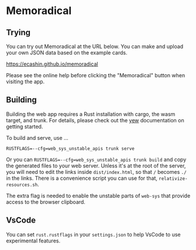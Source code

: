 # Memoradical

## Trying

You can try out Memoradical at the URL below.
You can make and upload your own JSON data based on the example cards.

https://ecashin.github.io/memoradical

Please see the online help
before clicking the "Memoradical" button
when visiting the app.

## Building

Building the web app requires a Rust installation
with cargo, the wasm target, and trunk.
For details, please check out the [yew](https://yew.rs) documentation
on getting started.

To build and serve, use ...

    RUSTFLAGS=--cfg=web_sys_unstable_apis trunk serve

Or you can `RUSTFLAGS=--cfg=web_sys_unstable_apis trunk build`
and copy the generated files to your web server.
Unless it's at the root of the server,
you will need to edit the links inside `dist/index.html`,
so that `/` becomes `./` in the links.
There is a convenience script you can use for that,
`relativize-resources.sh`.

The extra flag is needed to enable the unstable parts
of `web-sys` that provide access to the browser clipboard.

## VsCode

You can set `rust.rustflags` in your `settings.json`
to help VsCode to use experimental features.